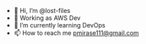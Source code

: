 - 👋 Hi, I’m @lost-files
- 👀 Working as AWS Dev
- 🌱 I’m currently learning DevOps
- 📫 How to reach me pmirase111@gmail.com
<!---
lost-files/lost-files is a ✨ special ✨ repository because its `README.md` (this file) appears on your GitHub profile.
You can click the Preview link to take a look at your changes.
--->
